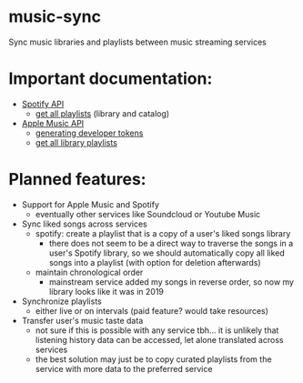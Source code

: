 # music-sync
Sync music libraries and playlists between music streaming services

# Important documentation:

* [Spotify API](https://developer.spotify.com/documentation/web-api)
  * [get all playlists](https://developer.spotify.com/documentation/web-api/reference/get-a-list-of-current-users-playlists) (library and catalog)
* [Apple Music API](https://developer.apple.com/documentation/applemusicapi)
  * [generating developer tokens](https://developer.apple.com/documentation/applemusicapi/generating_developer_tokens)
  * [get all library playlists](https://developer.apple.com/documentation/applemusicapi/get_all_library_playlists)


# Planned features:
* Support for Apple Music and Spotify
    * eventually other services like Soundcloud or Youtube Music
* Sync liked songs across services
  * spotify: create a playlist that is a copy of a user's liked songs library
    * there does not seem to be a direct way to traverse the songs in a user's Spotify library, so we should automatically copy all liked songs into a playlist (with option for deletion afterwards)
  * maintain chronological order
    * mainstream service added my songs in reverse order, so now my library looks like it was in 2019
* Synchronize playlists
  *  either live or on intervals (paid feature? would take resources)
* Transfer user's music taste data
  * not sure if this is possible with any service tbh... it is unlikely that listening history data can be accessed, let alone translated across services
  * the best solution may just be to copy curated playlists from the service with more data to the preferred service
